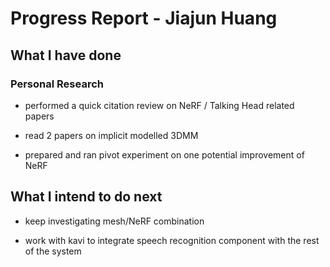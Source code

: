 # Progress Report - Jiajun Huang

## What I have done

### Personal Research

* performed a quick citation review on NeRF / Talking Head related papers

* read 2 papers on implicit modelled 3DMM

* prepared and ran pivot experiment on one potential improvement of NeRF 

## What I intend to do next

* keep investigating mesh/NeRF combination

* work with kavi to integrate speech recognition component with the rest of the system

